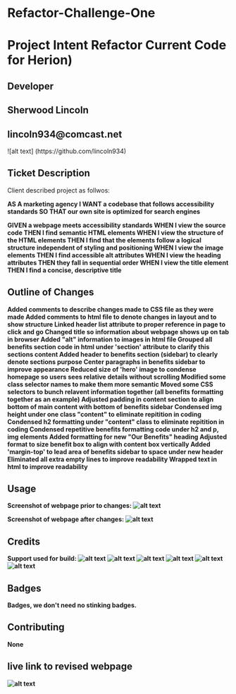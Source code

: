 # Refactor-Challenge-One

<h1> Project Intent Refactor Current Code for Herion) </h1>

## Developer
<h2> Sherwood Lincoln </h2>
<h2> lincoln934@comcast.net </h2>
![alt text] (https://github.com/lincoln934)

## Ticket Description

<p> Client described project as follwos:
<b><b>

AS A marketing agency<b>
I WANT a codebase that follows accessibility standards<b>
SO THAT our own site is optimized for search engines<b>
</p>

<p> GIVEN a webpage meets accessibility standards<b></b>
WHEN I view the source code<b>
THEN I find semantic HTML elements<b>
WHEN I view the structure of the HTML elements<b>
THEN I find that the elements follow a logical structure independent of styling and positioning<b>
WHEN I view the image elements<b>
THEN I find accessible alt attributes<b>
WHEN I view the heading attributes<b>
THEN they fall in sequential order<b>
WHEN I view the title element<b>
THEN I find a concise, descriptive title<b><b>
</p>

## Outline of Changes

<p> Added comments to describe changes made to CSS file as they were made<b>
Added comments to html file to denote changes in layout and to show structure<b>
Linked header list attribute to proper reference in page to click and go<b>
Changed title so information about webpage shows up on tab in browser<b>
Added "alt" information to images in html file<b>
Grouped all benefits section code in html under 'section' attribute to clarify this sections content<b>
Added header to benefits section (sidebar) to clearly denote sections purpose<b>
Center paragraphs in benefits sidebar to improve appearance<b>
Reduced size of 'hero' image to condense homepage so users sees relative details without scrolling<b>
Modified some class selector names to make them more semantic<b>
Moved some CSS selectors to bunch relavent information together (all benefits formatting together as an example)<b>
Adjusted padding in content section to align bottom of main content with bottom of benefits sidebar<b>
Condensed img height under one class "content" to eliminate repitition in coding<b>
Condensed h2 formatting under "content" class to eliminate repitition in coding<b>
Condensed repetitive benefits formatting code under h2 and p, img elements<b>
Added formatting for new "Our Benefits" heading<b>
Adjusted format to size benefit box to align with content box vertically<b>
Added 'margin-top' to lead area of benefits sidebar to space under new header<b>
Eliminated all extra empty lines to improve readability<b>
Wrapped text in html to improve readability<b><b>
</p>

## Usage

Screenshot of webpage prior to changes:
![alt text](assets/images/screenshot1.png)

Screenshot of webpage after changes:
![alt text](assets/images/screenshot2.png)

## Credits

Support used for build:
![alt text](https://developer.mozilla.org/en-US/docs/Web/CSS/Reference#Keyword_index)
![alt text](https://developer.mozilla.org/en-US/docs/Web/CSS/Universal_selectors)
![alt text](https://developer.mozilla.org/en-US/docs/Learn/CSS/First_steps/How_CSS_is_structured)
![alt text](https://coding-boot-camp.github.io/full-stack/github/professional-readme-guide)
![alt text](https://www.thoughtco.com/why-use-semantic-html-3468271)
![alt text](https://www.nobledesktop.com/html-quick-guide)

## Badges

<p>Badges, we don't need no stinking badges.</p>

## Contributing

<p>None</p>

## live link to revised webpage

![alt text](https://lincoln934.github.io/refactor-challenge-one/)


